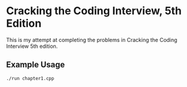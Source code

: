 # Cracking the Coding Interview, 5th Edition

This is my attempt at completing the problems in Cracking the Coding Interview 5th edition.

## Example Usage

```
./run chapter1.cpp
```